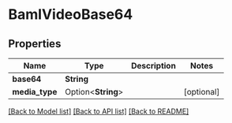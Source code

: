 # BamlVideoBase64

## Properties

Name | Type | Description | Notes
------------ | ------------- | ------------- | -------------
**base64** | **String** |  | 
**media_type** | Option<**String**> |  | [optional]

[[Back to Model list]](../README.md#documentation-for-models) [[Back to API list]](../README.md#documentation-for-api-endpoints) [[Back to README]](../README.md)


